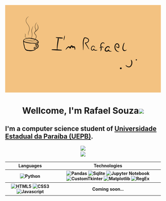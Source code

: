 <div align=center>
  <a href="https://github.com/Rafaelszc">
    <img src="https://raw.githubusercontent.com/Rafaelszc/Rafaelszc/main/imagens/eu.gif"/>
  </a>
</div>

<div>
  <h1 align="center">Wellcome, I'm Rafael Souza<img src="https://media.giphy.com/media/hvRJCLFzcasrR4ia7z/giphy.gif" width="35"></h1>
  <h2>I'm a computer science student of <a href= "https://uepb.edu.br"> Universidade Estadual da Paraíba (UEPB)</a>.</h2>
</div>

<div align=center>
  <a href="https://github.com/Rafaelszc">
    <img src="https://github-readme-stats.vercel.app/api?username=Rafaelszc&show_icons=true&icon_color=FFFFFF&theme=dark&bg_color=FFFFFF00&hide_title=true&hide_border=true" /> <br>
    <img style="width: 350px;" src="https://github-readme-stats.vercel.app/api/top-langs/?username=Rafaelszc&theme=dark&hide_border=true&bg_color=FFFFFF00&hide_title=true" />
  </a>        
</div>

<div align=center> 
  <table>
    <tr>
      <th>
        Languages
      </th>
      <th>
        Technologies
      </th>
    </tr>
    <tr>
      <th>
        <img style="width: 30px" src="https://cdn.jsdelivr.net/gh/devicons/devicon@latest/icons/python/python-original.svg" alt="Python" />
      </th>
      <th>
        <img style="width: 30px" src="https://cdn.jsdelivr.net/gh/devicons/devicon@latest/icons/pandas/pandas-original.svg" alt="Pandas" />
        <img style="width: 30px" src="https://cdn.jsdelivr.net/gh/devicons/devicon@latest/icons/sqlite/sqlite-original.svg" alt="Sqlite"/>
        <img style="width: 30px" src="https://cdn.jsdelivr.net/gh/devicons/devicon@latest/icons/jupyter/jupyter-original-wordmark.svg" alt="Jupyter Notebook" />
        <img style="width: 30px" src="https://customtkinter.tomschimansky.com/img/icon.ico" alt="CustomTkinter" />
        <img style="width: 30px" src="https://cdn.jsdelivr.net/gh/devicons/devicon@latest/icons/matplotlib/matplotlib-plain.svg" alt="Matplotlib" />
        <img style="width: 30px;" src="https://user-images.githubusercontent.com/5418178/175823761-ee7996b9-57be-4abf-be93-0ad25e7f37f0.png" alt="RegEx" />
      </th>
    </tr>
    <tr>
      <th>
        <img style="width: 30px" src="https://cdn.jsdelivr.net/gh/devicons/devicon@latest/icons/html5/html5-original.svg" alt="HTML5" />
        <img style="width: 30px" src="https://cdn.jsdelivr.net/gh/devicons/devicon@latest/icons/css3/css3-original.svg" alt="CSS3" />
        <img style="width: 30px" src="https://cdn.jsdelivr.net/gh/devicons/devicon@latest/icons/javascript/javascript-original.svg" alt="Javascript" />
      </th>
      <th>
        Coming soon...
      </th>
    </tr>
  </table>
</div>
